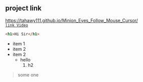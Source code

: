## project link
https://tahawy111.github.io/Minion_Eyes_Follow_Mouse_Cursor/
\
[`link Video`](https://youtu.be/U5iG-rhuMQQ)

```html
<h1>Hi Sir</h1>
```

- item 1
- item 2
- item 2
  - hello
    1. h2

>some one

